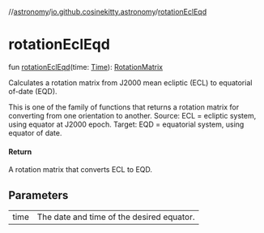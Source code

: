 //[astronomy](../../index.md)/[io.github.cosinekitty.astronomy](index.md)/[rotationEclEqd](rotation-ecl-eqd.md)

# rotationEclEqd

fun [rotationEclEqd](rotation-ecl-eqd.md)(time: [Time](-time/index.md)): [RotationMatrix](-rotation-matrix/index.md)

Calculates a rotation matrix from J2000 mean ecliptic (ECL) to equatorial of-date (EQD).

This is one of the family of functions that returns a rotation matrix for converting from one orientation to another. Source: ECL = ecliptic system, using equator at J2000 epoch. Target: EQD = equatorial system, using equator of date.

#### Return

A rotation matrix that converts ECL to EQD.

## Parameters

| | |
|---|---|
| time | The date and time of the desired equator. |
